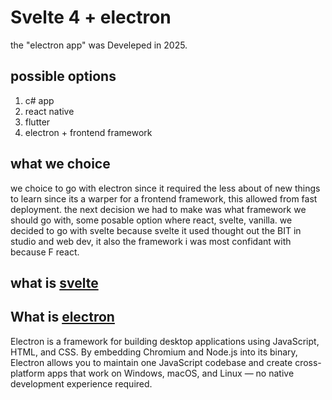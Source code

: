 # Svelte 4 + electron
the "electron app" was Develeped in 2025. 


## possible  options

1) c# app
2) react native
3) flutter
4) electron + frontend framework 

## what we choice 
we choice to go with electron since it required the less about of new things to learn since its a warper for a frontend framework, this allowed from fast deployment. the next decision we had to make was what framework we should go with, some posable option where react, svelte, vanilla. we decided to go with svelte because svelte it used thought out the BIT in studio and web dev, it also the framework i was most confidant with because F react. 


## what is [svelte](https://svelte.dev/)  



## What is [electron](https://www.electronjs.org/) 
Electron is a framework for building desktop applications using JavaScript, HTML, and CSS. By embedding Chromium and Node.js into its binary, Electron allows you to maintain one JavaScript codebase and create cross-platform apps that work on Windows, macOS, and Linux — no native development experience required.
